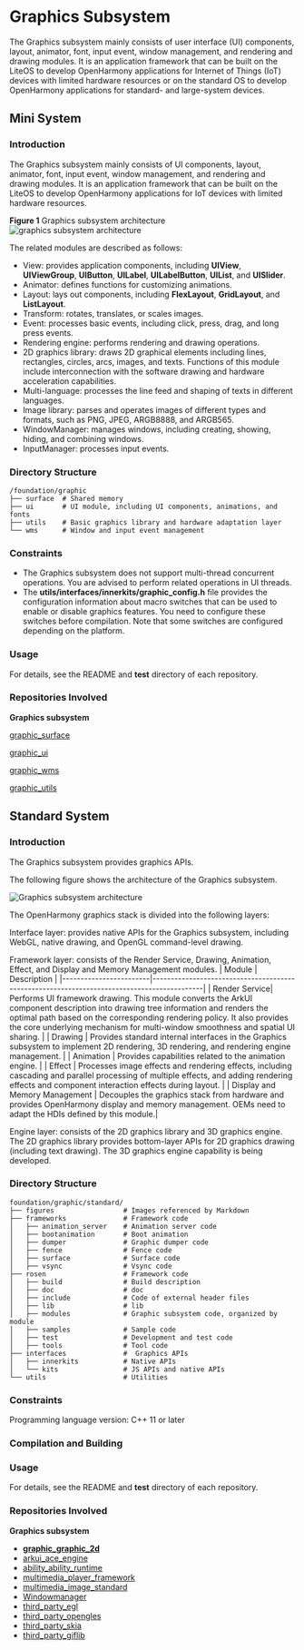 # Graphics Subsystem

The Graphics subsystem mainly consists of user interface (UI) components, layout, animator, font, input event, window management, and rendering and drawing modules. It is an application framework that can be built on the LiteOS to develop OpenHarmony applications for Internet of Things (IoT) devices with limited hardware resources or on the standard OS to develop OpenHarmony applications for standard- and large-system devices.

## Mini System

### Introduction

The Graphics subsystem mainly consists of UI components, layout, animator, font, input event, window management, and rendering and drawing modules. It is an application framework that can be built on the LiteOS to develop OpenHarmony applications for IoT devices with limited hardware resources.

**Figure 1** Graphics subsystem architecture 
![](figures/graphics-subsystem-architecture.png "graphics subsystem architecture")

The related modules are described as follows:

-   View: provides application components, including **UIView**, **UIViewGroup**, **UIButton**, **UILabel**, **UILabelButton**, **UIList**, and **UISlider**.
-   Animator: defines functions for customizing animations.
-   Layout: lays out components, including **FlexLayout**, **GridLayout**, and **ListLayout**.
-   Transform: rotates, translates, or scales images.
-   Event: processes basic events, including click, press, drag, and long press events.
-   Rendering engine: performs rendering and drawing operations.
-   2D graphics library: draws 2D graphical elements including lines, rectangles, circles, arcs, images, and texts. Functions of this module include interconnection with the software drawing and hardware acceleration capabilities.
-   Multi-language: processes the line feed and shaping of texts in different languages.
-   Image library: parses and operates images of different types and formats, such as PNG, JPEG, ARGB8888, and ARGB565.
-   WindowManager: manages windows, including creating, showing, hiding, and combining windows.
-   InputManager: processes input events.

### Directory Structure

```
/foundation/graphic
├── surface  # Shared memory
├── ui       # UI module, including UI components, animations, and fonts
├── utils    # Basic graphics library and hardware adaptation layer
└── wms      # Window and input event management
```

### Constraints

-   The Graphics subsystem does not support multi-thread concurrent operations. You are advised to perform related operations in UI threads.
-   The **utils/interfaces/innerkits/graphic\_config.h** file provides the configuration information about macro switches that can be used to enable or disable graphics features. You need to configure these switches before compilation. Note that some switches are configured depending on the platform.

### Usage

For details, see the README and **test** directory of each repository.

### Repositories Involved

**Graphics subsystem**

[graphic\_surface](https://gitee.com/openharmony/graphic_surface)

[graphic\_ui](https://gitee.com/openharmony/graphic_ui)

[graphic\_wms](https://gitee.com/openharmony/graphic_wms)

[graphic\_utils](https://gitee.com/openharmony/graphic_utils)

## Standard System

### Introduction

The Graphics subsystem provides graphics APIs.

The following figure shows the architecture of the Graphics subsystem.

![Graphics subsystem architecture](figures/graphic_rosen_architecture.jpg)

The OpenHarmony graphics stack is divided into the following layers:

Interface layer: provides native APIs for the Graphics subsystem, including WebGL, native drawing, and OpenGL command-level drawing.

Framework layer: consists of the Render Service, Drawing, Animation, Effect, and Display and Memory Management modules.
| Module                    | Description                                                                                      |
|------------------------|--------------------------------------------------------------------------------------------|
| Render Service| Performs UI framework drawing. This module converts the ArkUI component description into drawing tree information and renders the optimal path based on the corresponding rendering policy. It also provides the core underlying mechanism for multi-window smoothness and spatial UI sharing.      |
| Drawing          | Provides standard internal interfaces in the Graphics subsystem to implement 2D rendering, 3D rendering, and rendering engine management.                                               |
| Animation        | Provides capabilities related to the animation engine.                                                                              |
| Effect           | Processes image effects and rendering effects, including cascading and parallel processing of multiple effects, and adding rendering effects and component interaction effects during layout.                              |
| Display and Memory Management               | Decouples the graphics stack from hardware and provides OpenHarmony display and memory management. OEMs need to adapt the HDIs defined by this module.|

Engine layer: consists of the 2D graphics library and 3D graphics engine. The 2D graphics library provides bottom-layer APIs for 2D graphics drawing (including text drawing). The 3D graphics engine capability is being developed.


### Directory Structure

```
foundation/graphic/standard/
├── figures                 # Images referenced by Markdown
├── frameworks              # Framework code
│   ├── animation_server    # Animation server code
│   ├── bootanimation       # Boot animation
│   ├── dumper              # Graphic dumper code
│   ├── fence               # Fence code
│   ├── surface             # Surface code
│   ├── vsync               # Vsync code
├── rosen                   # Framework code
│   ├── build               # Build description
│   ├── doc                 # doc
│   ├── include             # Code of external header files
│   ├── lib                 # lib
│   ├── modules             # Graphic subsystem code, organized by module
│   ├── samples             # Sample code
│   ├── test                # Development and test code
│   ├── tools               # Tool code
├── interfaces              #  Graphics APIs
│   ├── innerkits           # Native APIs
│   └── kits                # JS APIs and native APIs
└── utils                   # Utilities
```

### Constraints

Programming language version: C++ 11 or later

### Compilation and Building

### Usage

For details, see the README and **test** directory of each repository.

### Repositories Involved

**Graphics subsystem**

- [**graphic_graphic_2d**](https://gitee.com/openharmony/graphic_graphic_2d)
- [arkui_ace_engine](https://gitee.com/openharmony/arkui_ace_engine)
- [ability_ability_runtime](https://gitee.com/openharmony/ability_ability_runtime)
- [multimedia_player_framework](https://gitee.com/openharmony/multimedia_player_framework)
- [multimedia_image_standard](https://gitee.com/openharmony/multimedia_image_standard)
- [Windowmanager](https://gitee.com/openharmony/windowmanager)
- [third_party_egl](https://gitee.com/openharmony/third_party_egl)
- [third_party_opengles](https://gitee.com/openharmony/third_party_opengles)
- [third_party_skia](https://gitee.com/openharmony/third_party_skia)
- [third_party_giflib](https://gitee.com/openharmony/third_party_giflib)
